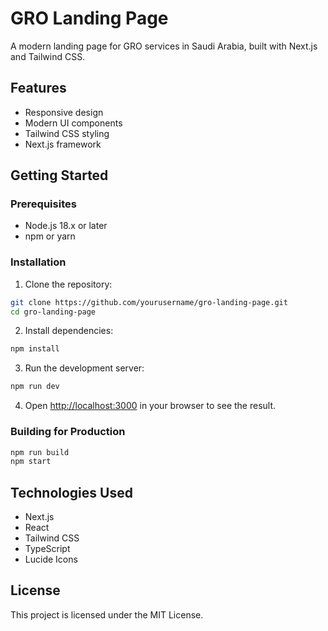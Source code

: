 # GRO Landing Page

A modern landing page for GRO services in Saudi Arabia, built with Next.js and Tailwind CSS.

## Features

- Responsive design
- Modern UI components
- Tailwind CSS styling
- Next.js framework

## Getting Started

### Prerequisites

- Node.js 18.x or later
- npm or yarn

### Installation

1. Clone the repository:
```bash
git clone https://github.com/yourusername/gro-landing-page.git
cd gro-landing-page
```

2. Install dependencies:
```bash
npm install
```

3. Run the development server:
```bash
npm run dev
```

4. Open [http://localhost:3000](http://localhost:3000) in your browser to see the result.

### Building for Production

```bash
npm run build
npm start
```

## Technologies Used

- Next.js
- React
- Tailwind CSS
- TypeScript
- Lucide Icons

## License

This project is licensed under the MIT License. 